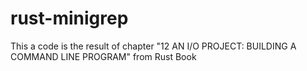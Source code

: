 # rust-minigrep

This a code is the result of chapter "12 AN I/O PROJECT: BUILDING A COMMAND LINE PROGRAM" from Rust Book
